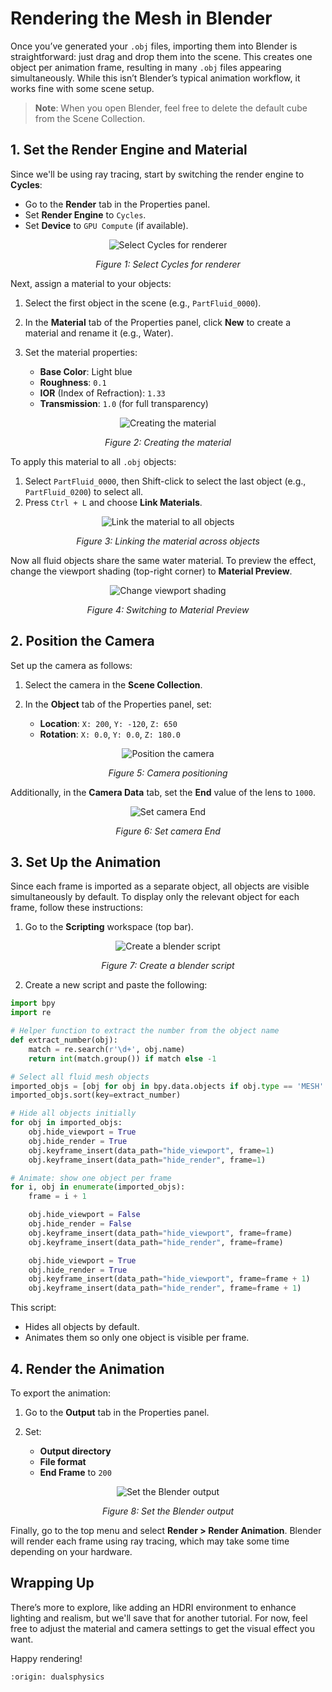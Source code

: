 # Rendering the Mesh in Blender
Once you’ve generated your `.obj` files, importing them into Blender is straightforward: just drag and drop them into the scene. This creates one object per animation frame, resulting in many `.obj` files appearing simultaneously. While this isn’t Blender’s typical animation workflow, it works fine with some scene setup.

> **Note**: When you open Blender, feel free to delete the default cube from the
Scene Collection.

## 1. Set the Render Engine and Material
Since we'll be using ray tracing, start by switching the render engine to **Cycles**:

* Go to the **Render** tab in the Properties panel.
* Set **Render Engine** to `Cycles`.
* Set **Device** to `GPU Compute` (if available).

<div align="center">
   <img src="./_static/render_engine.png" alt="Select Cycles for renderer">
   <p><em>Figure 1: Select Cycles for renderer</em></p>
</div>

Next, assign a material to your objects:

1. Select the first object in the scene  (e.g., `PartFluid_0000`).
2. In the **Material** tab of the Properties panel, click **New** to create a material and rename it (e.g., Water).
3. Set the material properties:

   * **Base Color**: Light blue
   * **Roughness**: `0.1`
   * **IOR** (Index of Refraction): `1.33`
   * **Transmission**: `1.0` (for full transparency)

<div align="center">
   <img src="./_static/material.png" alt="Creating the material">
   <p><em>Figure 2: Creating the material</em></p>
</div>

To apply this material to all `.obj` objects:

1. Select `PartFluid_0000`, then Shift-click to select the last object (e.g., `PartFluid_0200`) to select all.
2. Press `Ctrl + L` and choose **Link Materials**.

<div align="center">
   <img src="./_static/material_all.png" alt="Link the material to all objects">
   <p><em>Figure 3: Linking the material across objects</em></p>
</div>

Now all fluid objects share the same water material. To preview the effect,
change the viewport shading (top-right corner) to **Material Preview**.

<div align="center">
   <img src="./_static/viewport.png" alt="Change viewport shading">
   <p><em>Figure 4: Switching to Material Preview</em></p>
</div>

## 2. Position the Camera
Set up the camera as follows:

1. Select the camera in the **Scene Collection**.
2. In the **Object** tab of the Properties panel, set:

   * **Location**: `X: 200`, `Y: -120`, `Z: 650`
   * **Rotation**: `X: 0.0`, `Y: 0.0`, `Z: 180.0`

<div align="center">
   <img src="./_static/blender_camera.png" alt="Position the camera">
   <p><em>Figure 5: Camera positioning</em></p>
</div>


Additionally, in the **Camera Data** tab, set the **End** value of the lens to `1000`.

<div align="center">
   <img src="./_static/camera_end.png" alt="Set camera End">
   <p><em>Figure 6: Set camera End</em></p>
</div>

## 3. Set Up the Animation
Since each frame is imported as a separate object, all objects are visible simultaneously by default. To display only the relevant object for each frame, follow these instructions:

1. Go to the **Scripting** workspace (top bar).

<div align="center">
   <img src="./_static/scripting.png" alt="Create a blender script">
   <p><em>Figure 7: Create a blender script</em></p>
</div>

2. Create a new script and paste the following:

```python
import bpy
import re

# Helper function to extract the number from the object name
def extract_number(obj):
    match = re.search(r'\d+', obj.name)
    return int(match.group()) if match else -1

# Select all fluid mesh objects
imported_objs = [obj for obj in bpy.data.objects if obj.type == 'MESH' and obj.name.startswith("PartFluid")]
imported_objs.sort(key=extract_number)

# Hide all objects initially
for obj in imported_objs:
    obj.hide_viewport = True
    obj.hide_render = True
    obj.keyframe_insert(data_path="hide_viewport", frame=1)
    obj.keyframe_insert(data_path="hide_render", frame=1)

# Animate: show one object per frame
for i, obj in enumerate(imported_objs):
    frame = i + 1

    obj.hide_viewport = False
    obj.hide_render = False
    obj.keyframe_insert(data_path="hide_viewport", frame=frame)
    obj.keyframe_insert(data_path="hide_render", frame=frame)

    obj.hide_viewport = True
    obj.hide_render = True
    obj.keyframe_insert(data_path="hide_viewport", frame=frame + 1)
    obj.keyframe_insert(data_path="hide_render", frame=frame + 1)
```

This script:

* Hides all objects by default.
* Animates them so only one object is visible per frame.

## 4. Render the Animation
To export the animation:

1. Go to the **Output** tab in the Properties panel.
2. Set:

   * **Output directory**
   * **File format**
   * **End Frame** to `200`

<div align="center">
   <img src="./_static/output.png" alt="Set the Blender output">
   <p><em>Figure 8: Set the Blender output</em></p>
</div>

Finally, go to the top menu and select **Render > Render Animation**. Blender will render each frame 
using ray tracing, which may take some time depending on your hardware.

## Wrapping Up
There’s more to explore, like adding an HDRI environment to enhance
lighting and realism, but we'll save that for another tutorial. For now, feel free to adjust the material and camera settings to get the visual effect you want.

Happy rendering!

```{banner_small}
:origin: dualsphysics
```